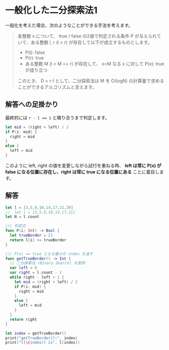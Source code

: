 # 一般化した二分探索法1

一般化を考えた場合、次のようなことができる手法を考えます。

> 各整数 x について、 true / false の2値で判定される条件 P が与えられていて、ある整数 l, r (l < r) が存在して以下が成立するものとします。
>
> - P(l): false
> - P(r): true
> - ある整数 M (l < M <= r) が存在して、 x<M なる x に対して P(x): true が成り立つ
>
> このとき、 D = r-l として、二分探索法は M を O(logN) の計算量で求めることができるアルゴリズムと言えます。

## 解答への足掛かり

最終的には `r - l == 1` と隣り合うまで判定します。

```swift
let mid = (right + left) / 2
if P(i: mid) {
  right = mid
}
else {
  left = mid
}
```

このように left, right の値を変更しながら試行を重ねる時、 **left は常に P(x) が false になる位置に存在し、right は常に true になる位置にある** ことに着目します。

## 解答

```swift
let l = [3,5,8,10,14,17,21,39]
//  let l = [3,5,9,10,14,17,21]
let N = l.count

/// 判定式
func P(i: Int) -> Bool {
  let trueBorder = 21
  return l[i] >= trueBorder
}

/// P(x) == true となる最小の index を返す
func getTrueBorder() -> Int {
  // 二分探索法 (Binary Search) を使用
  var left = 0
  var right = l.count - 1
  while right - left > 1 {
    let mid = (right + left) / 2
    if P(i: mid) {
      right = mid
    }
    else {
      left = mid
    }
  }
  return right
}

let index = getTrueBorder()
print("getTrueBorder():", index)
print("l[\(index)] is", l[index])
```
